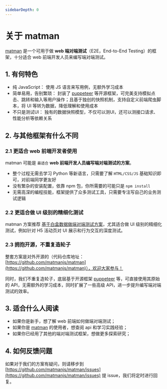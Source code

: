 ```yaml
---
sidebarDepth: 0
---
```


# 关于 matman

[matman](https://github.com/matmanjs/matman) 是一个可用于做 **web 端对端测试**（E2E，End-to-End Testing）的框架，十分适合 web 前端开发人员来编写端对端测试。


## 1. 有何特色

- 纯 JavaScript： 使用 JS 语言来写用例，无额外学习成本
- 简单易用，告别繁琐： 封装了 [puppeteer](https://github.com/puppeteer/puppeteer) 等开源框架，可完美支持模拟点击、跳转和输入等用户操作；且基于独创的快照机制，支持自定义前端爬虫脚本，将 UI 等转为数据，降低理解和使用成本
- 不只是测试UI： 独有的数据快照模型，不仅可以测UI，还可以测接口请求、性能分析等依赖关系

## 2. 与其他框架有什么不同

### 2.1 更适合 web 前端开发者使用

matman 可能是 `最适合` **web 前端开发人员编写端对端测试的方案**。

- 整个过程无需去学习 Python 等新语言，只需要了解 `HTML/CSS/JS` 基础知识即可，对前端同学更友好
- 没有繁杂的安装配置，依靠 npm 包，你所需要的可能只是 `npm install`
- 无需高深的编程技能，框架提供了众多测试工具，只需要专注写自己的业务测试逻辑

### 2.2 更适合做 UI 级别的精细化测试

matman 方案推荐 [基于白盒数据做端对端测试方案](basic-concepts/test-by-mock.md)，尤其适合做 UI 级别的精细化测试，例如针对 H5 活动页对 UI 展示和行为交互的深度测试。

### 2.3 拥抱开源，不重复造轮子

整套方案是对外开源的（代码仓库地址：[https://github.com/matmanjs/matman](https://github.com/matmanjs/matman)），欢迎大家参与！

同时，我们不重复造轮子，底层基于开源框架 [puppeteer](https://github.com/puppeteer/puppeteer) 等，可直接使用其原始的 API，无需额外的学习成本，同时扩展了一些高级 API，进一步提升编写端对端测试的效率。

## 3. 适合什么人阅读

- 如果你是新手，想了解 web 前端如何做端对端测试；
- 如果你是 [matman](https://github.com/matmanjs/matman) 的使用者，想查阅 api 和学习实践经验；
- 如果你已经用了其他的端对端测试框架，想做更多探索研究；

## 4. 如何反馈问题

如果对于我们的方案有疑问，则请移步到 [https://github.com/matmanjs/matman/issues](https://github.com/matmanjs/matman/issues) 提 issue，我们将定时进行回复。
